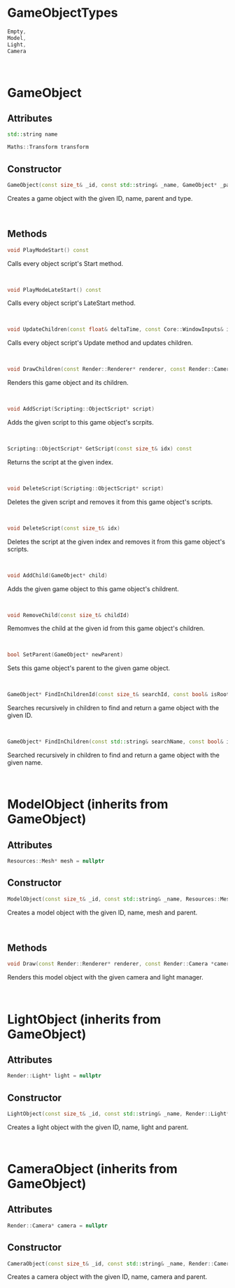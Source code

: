# GameObjectTypes

```cpp
Empty,
Model,
Light,
Camera
```



<br>

# GameObject

## Attributes

```cpp
std::string name
```

```cpp
Maths::Transform transform
```

## Constructor

```cpp
GameObject(const size_t& _id, const std::string& _name, GameObject* _parent = nullptr, const GameObjectTypes& _type = GameObjectTypes::Empty)
```

Creates a game object with the given ID, name, parent and type.

<br>

## Methods

```cpp
void PlayModeStart() const
```

Calls every object script's Start method.

<br>

```cpp
void PlayModeLateStart() const
```

Calls every object script's LateStart method.

<br>

```cpp
void UpdateChildren(const float& deltaTime, const Core::WindowInputs& inputs) const
```

Calls every object script's Update method and updates children.

<br>

```cpp
void DrawChildren(const Render::Renderer* renderer, const Render::Camera* camera, const Render::LightManager* lightManager) const
```

Renders this game object and its children.

<br>

```cpp
void AddScript(Scripting::ObjectScript* script)
```

Adds the given script to this game object's scrpits.

<br>

```cpp
Scripting::ObjectScript* GetScript(const size_t& idx) const
```

Returns the script at the given index.

<br>

```cpp
void DeleteScript(Scripting::ObjectScript* script)
```

Deletes the given script and removes it from this game object's scripts.

<br>

```cpp
void DeleteScript(const size_t& idx)
```

Deletes the script at the given index and removes it from this game object's scripts.

<br>

```cpp
void AddChild(GameObject* child)
```

Adds the given game object to this game object's childrent.

<br>

```cpp
void RemoveChild(const size_t& childId)
```

Remomves the child at the given id from this game object's children.

<br>

```cpp
bool SetParent(GameObject* newParent)
```

Sets this game object's parent to the given game object.

<br>

```cpp
GameObject* FindInChildrenId(const size_t& searchId, const bool& isRootOfSearch = true) const
```

Searches recursively in children to find and return a game object with the given ID.

<br>

```cpp
GameObject* FindInChildren(const std::string& searchName, const bool& isRootOfSearch = true) const
```

Searched recursively in children to find and return a game object with the given name.

<br>

# ModelObject (inherits from GameObject)

## Attributes

```cpp
Resources::Mesh* mesh = nullptr
```

## Constructor

```cpp
ModelObject(const size_t& _id, const std::string& _name, Resources::Mesh* _mesh, GameObject* _parent = nullptr)
```

Creates a model object with the given ID, name, mesh and parent.

<br>

## Methods

```cpp
void Draw(const Render::Renderer* renderer, const Render::Camera *camera, const Render::LightManager* lightManager) const
```

Renders this model object with the given camera and light manager.

<br>

# LightObject (inherits from GameObject)

## Attributes

```cpp
Render::Light* light = nullptr
```

## Constructor

```cpp
LightObject(const size_t& _id, const std::string& _name, Render::Light* _light, GameObject* _parent = nullptr)
```

Creates a light object with the given ID, name, light and parent.

<br>

# CameraObject (inherits from GameObject)

## Attributes

```cpp
Render::Camera* camera = nullptr
```

## Constructor

```cpp
CameraObject(const size_t& _id, const std::string& _name, Render::Camera* _camera, GameObject* _parent = nullptr)
```

Creates a camera object with the given ID, name, camera and parent.

<br>

